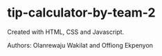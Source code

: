 # tip-calculator-by-team-2
Created with HTML, CSS and Javascript.

Authors: Olanrewaju Wakilat and Offiong Ekpenyon
